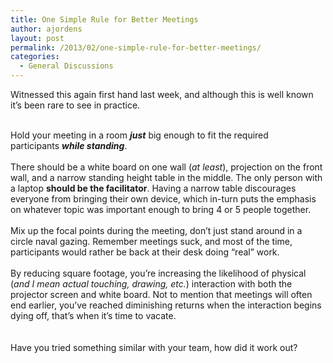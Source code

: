 ```yaml
---
title: One Simple Rule for Better Meetings
author: ajordens
layout: post
permalink: /2013/02/one-simple-rule-for-better-meetings/
categories:
  - General Discussions
---
```

<!--?xml version="1.0" encoding="UTF-8" standalone="no"?-->

<span style="">Witnessed this again first hand last week, and although this is well known it&#8217;s been rare to see in practice.</span>

<div style="">
  <div>
    <span style=""><br /></span>
  </div>

  <div>
    <span style="">Hold your meeting in a room <em style="font-weight: bold;">just</em> big enough to fit the required participants <strong><em>while standing</em></strong>. </span>
  </div>

  <div>
    <span style=""><br /></span>
  </div>

  <div>
    <span style="">There should be a white board on one wall (</span><em style="">at least</em><span style="">), projection on the front wall, and a narrow standing height table in the middle. The only person with a laptop </span><strong style="">should be the facilitator</strong><span style="">. Having a narrow table discourages everyone from bringing their own device, which in-turn puts the emphasis on whatever topic was important enough to bring 4 or 5 people together. </span><span style=""><br /></span>
  </div>

  <div>
    <span style=""><br /></span>
  </div>

  <div>
    <span style="">Mix up the focal points during the meeting, don&#8217;t just stand around in a circle naval gazing. </span><span style="">Remember meetings suck, and most of the time, participants would rather be back at their desk doing &#8220;real&#8221; work.  </span>
  </div>

  <div>
     
  </div>
</div>

<div style="">
  <span style="">By reducing square footage, you&#8217;re increasing the likelihood of physical (<em>and I mean actual touching, drawing, etc.</em>) interaction with both the projector screen and white board. Not to mention that meetings will often end earlier, you&#8217;ve reached diminishing returns when the interaction begins dying off, that&#8217;s when it&#8217;s time to vacate.</span>
</div>

<div style="">
  <span style=""><br /></span>
</div>

<div style="">
  <span style=""><br /></span>
</div>

<div style="">
  <span style="">Have you tried something similar with your team, how did it work out?</span>
</div>
